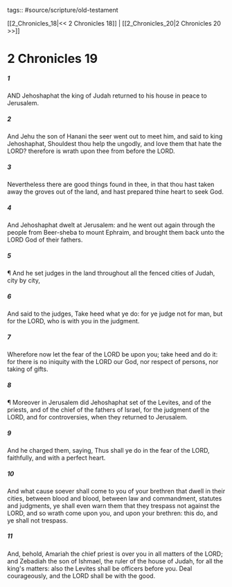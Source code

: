 tags:: #source/scripture/old-testament

[[2_Chronicles_18|<< 2 Chronicles 18]] | [[2_Chronicles_20|2 Chronicles 20 >>]]

# 2 Chronicles 19

##### 1

AND Jehoshaphat the king of Judah returned to his house in peace to Jerusalem.

##### 2

And Jehu the son of Hanani the seer went out to meet him, and said to king Jehoshaphat, Shouldest thou help the ungodly, and love them that hate the LORD? therefore is wrath upon thee from before the LORD.

##### 3

Nevertheless there are good things found in thee, in that thou hast taken away the groves out of the land, and hast prepared thine heart to seek God.

##### 4

And Jehoshaphat dwelt at Jerusalem: and he went out again through the people from Beer-sheba to mount Ephraim, and brought them back unto the LORD God of their fathers.

##### 5

¶ And he set judges in the land throughout all the fenced cities of Judah, city by city,

##### 6

And said to the judges, Take heed what ye do: for ye judge not for man, but for the LORD, who is with you in the judgment.

##### 7

Wherefore now let the fear of the LORD be upon you; take heed and do it: for there is no iniquity with the LORD our God, nor respect of persons, nor taking of gifts.

##### 8

¶ Moreover in Jerusalem did Jehoshaphat set of the Levites, and of the priests, and of the chief of the fathers of Israel, for the judgment of the LORD, and for controversies, when they returned to Jerusalem.

##### 9

And he charged them, saying, Thus shall ye do in the fear of the LORD, faithfully, and with a perfect heart.

##### 10

And what cause soever shall come to you of your brethren that dwell in their cities, between blood and blood, between law and commandment, statutes and judgments, ye shall even warn them that they trespass not against the LORD, and so wrath come upon you, and upon your brethren: this do, and ye shall not trespass.

##### 11

And, behold, Amariah the chief priest is over you in all matters of the LORD; and Zebadiah the son of Ishmael, the ruler of the house of Judah, for all the king's matters: also the Levites shall be officers before you. Deal courageously, and the LORD shall be with the good.
